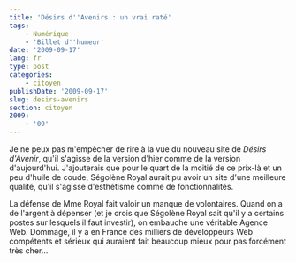 ```yaml
---
title: 'Désirs d''Avenirs : un vrai raté'
tags:
    - Numérique
    - 'Billet d''humeur'
date: '2009-09-17'
lang: fr
type: post
categories:
    - citoyen
publishDate: '2009-09-17'
slug: desirs-avenirs
section: citoyen
2009:
    - '09'
---
```


Je ne peux pas m'empêcher de rire à la vue du nouveau site de _Désirs d'Avenir_, qu'il s'agisse de la version d'hier comme de la version d'aujourd'hui. J'ajouterais que pour le quart de la moitié de ce prix-là et un peu d'huile de coude, Ségolène Royal aurait pu avoir un site d'une meilleure qualité, qu'il s'agisse d'esthétisme comme de fonctionnalités.

La défense de Mme Royal fait valoir un manque de volontaires. Quand on a de l'argent à dépenser (et je crois que Ségolène Royal sait qu'il y a certains postes sur lesquels il faut investir), on embauche une véritable Agence Web. Dommage, il y a en France des milliers de développeurs Web compétents et sérieux qui auraient fait beaucoup mieux pour pas forcément très cher…
